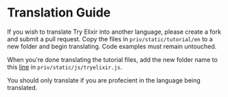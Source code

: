 # Translation Guide

If you wish to translate Try Elixir into another language, please create a fork
and submit a pull request. Copy the files in `priv/static/tutorial/en` to a new
folder and begin translating. Code examples must remain untouched.

When you're done translating the tutorial files, add the new folder name to this
[line](https://github.com/tryelixir/tryelixir/blob/master/priv/static/js/tryelixir.js#L8)
in `priv/static/js/tryelixir.js`.

You should only translate if you are profecient in the language being translated.
